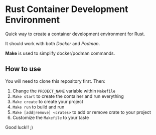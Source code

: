 # Rust Container Development Environment 
Quick way to create a container development environment for Rust.

It should work with both *Docker* and *Podman*.

**Make** is used to simplify docker/podman commands.

## How to use
You will need to clone this repository first. 
Then:

1. Change the `PROJECT_NAME` variable within `Makefile`
2. `Make start` to create the container and run everything
3. `Make create` to create your project
4. `Make run` to build and run
5. `Make [add|remove] <crates>` to add or remove crate to your project
6. Customize the `Makefile` to your taste

Good luck!! ;)


